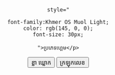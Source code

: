 <!DOCTYPE html>
<html>
<head>
  <title> Manu Game-KH </title>
  <style>
    body {
      text-align: center;
      font-family: Arial, sans-serif;
      margin-top: 100px;
    }
    
    button {
      padding: 15px 30px;
      font-size: 18px;
      margin: 20px;
      cursor: pointer;
      border-radius: 30px;
    }
  </style>


</head>
<body>
    <p 
    
    style="
    
    font-family:Khmer OS Muol Light;
    color: rgb(145, 0, 0);
    font-size: 30px;
    
    ">ប្រភេទហ្គេម</p>
    
  <button onclick="location.href='gamekh.html'">ខ្លា ឃ្លោក</button>
  <button onclick="location.href='index2.html'">ក្រឡុកលេខ</button>

</body>
</html>
